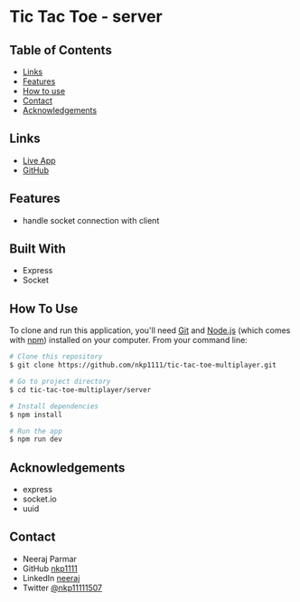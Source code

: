 # Tic Tac Toe - server

## Table of Contents

* [Links](#links)
* [Features](#features)
* [How to use](#how-to-use)
* [Contact](#contact)
* [Acknowledgements](#acknowledgements)

## Links

* [Live App]()
* [GitHub](https://github.com/nkp1111/tic-tac-toe-multiplayer)

## Features

* handle socket connection with client

## Built With

* Express
* Socket

## How To Use

To clone and run this application, you'll need [Git](https://git-scm.com) and [Node.js](https://nodejs.org/en/download/) (which comes with [npm](http://npmjs.com)) installed on your computer. From your command line:

```bash
# Clone this repository
$ git clone https://github.com/nkp1111/tic-tac-toe-multiplayer.git

# Go to project directory
$ cd tic-tac-toe-multiplayer/server

# Install dependencies
$ npm install

# Run the app
$ npm run dev

```

## Acknowledgements

* express
* socket.io
* uuid

## Contact

* Neeraj Parmar
* GitHub [nkp1111](https://github.com/nkp1111)
* LinkedIn [neeraj](https://www.linkedin.com/in/neeraj-parmar-058591244/)
* Twitter [@nkp11111507](https://twitter.com/@nkp11111507)
